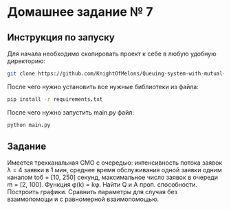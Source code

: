# Домашнее задание № 7

## Инструкция по запуску

Для начала необходимо скопировать проект к себе в любую удобную директорию:

```bash
git clone https://github.com/KnightOfMelons/Queuing-system-with-mutual-support-between-channels.git
```

После чего нужно установить все нужные библиотеки из файла:

```bash
pip install -r requirements.txt
```

После чего нужно запустить main.py файл:

```bash
python main.py
```

## Задание

Имеется трехканальная СМО с очередью: интенсивность потока заявок λ = 4 заявки в 1 мин, среднее время обслуживания
одной заявки одним каналом tоб = [10, 250] секунд, максимальное число заявок в очереди m = [2, 100]. Функция φ(k)
= kφ. Найти Q и A проп. способности. Построить графики. Сравнить параметры для случая без взаимопомощи и с
равномерной взаимопомощью.